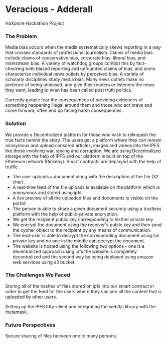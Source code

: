 # Veracious - Adderall
HaXplore Hackathon Project

### The Problem

Media bias occurs when the media systematically skews reporting in a way that crosses standards of professional journalism. Claims of media bias include claims of conservative bias, corporate bias, liberal bias, and mainstream bias. A variety of watchdog groups combat this by fact-checking both biased reporting and unfounded claims of bias, and some characterise individual news outlets by perceived bias. A variety of scholarly disciplines study media bias. Many news outlets make no pretence of being unbiased, and give their readers or listeners the news they want, leading to what has been called post truth politics.

Currently people fear the consequences of providing evidences of something happening illegal around them and those who act brave and come forward, often end up facing harsh consequences.

### Solution

We provide a Decentralized platform for those who wish to relinquish the true facts behind the story. The users get a platform where they can remain anonymous and upload censored articles, images and videos into the IPFS like those involving war, spying and corruption. We are using Decentralized storage with the help of IPFS and our platform is built on top of the Ethereum network (Rinkeby). Smart contracts are deployed with the help of truffle.

- The user uploads a document along with the description of the file (32 char).
- A real-time feed of the file uploads is available on the platform which is anonymous and stored using ipfs.
- A live preview of all the uploaded files and documents is visible on the portal.
- The person is able to share a given document securely using a trustless platform with the help of public-private encryption.
- We get the recipient public key corresponding to his/her private key.
- We encrypt the document using the receiver's public key and then send the cypher object to the recipient by any means of communication.
- The end-user is able to decrypt the corresponding document using his private key and no one in the middle can decrypt the document.
- The website is hosted using the following two options - one is a decentralized approach using ipfs the website is completely decentralized and the second way by being deployed using amazon web services using  s3 bucket.

### The Challenges We Faced
Storing all of the hashes of files stored on ipfs into our smart contract in order to get the feed for the users where they can see all the content that is uploaded by other users. 

Setting up the IPFS http-client and integrating the web3js library with the metamask.  

### Future Perspectives
Secure sharing of files between one to many persons.
